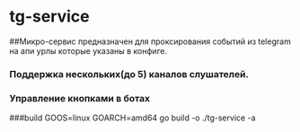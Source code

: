 # tg-service

##Микро-сервис предназначен для проксирования событий из telegram на апи урлы которые указаны в конфиге.

### Поддержка нескольких(до 5) каналов слушателей.
### Управление кнопками в ботах


###build
GOOS=linux GOARCH=amd64 go build -o ./tg-service -a

